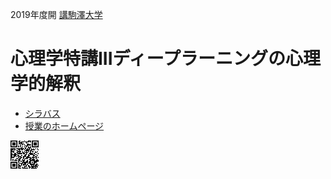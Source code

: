 2019年度開 [講駒澤大学](https://www.komazawa-u.ac.jp/)

# 心理学特講IIIディープラーニングの心理学的解釈

- [シラバス](https://www.komazawa-u.ac.jp/~kyoumu/syllabus_html/detail/074401.html)
- [授業のホームページ](https://www.cis.twcu.ac.jp/~asakawa/2019komazawa/)

<img src="home_QRcode.png" style="width:9%" >

